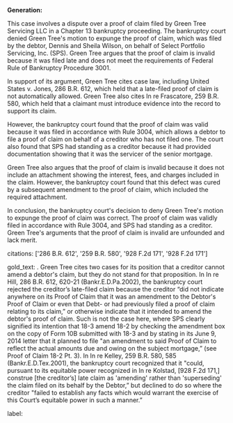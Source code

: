 **Generation:**



This case involves a dispute over a proof of claim filed by Green Tree Servicing LLC in a Chapter 13 bankruptcy proceeding. The bankruptcy court denied Green Tree's motion to expunge the proof of claim, which was filed by the debtor, Dennis and Sheila Wilson, on behalf of Select Portfolio Servicing, Inc. (SPS). Green Tree argues that the proof of claim is invalid because it was filed late and does not meet the requirements of Federal Rule of Bankruptcy Procedure 3001.

In support of its argument, Green Tree cites case law, including United States v. Jones, 286 B.R. 612, which held that a late-filed proof of claim is not automatically allowed. Green Tree also cites In re Frascatore, 259 B.R. 580, which held that a claimant must introduce evidence into the record to support its claim.

However, the bankruptcy court found that the proof of claim was valid because it was filed in accordance with Rule 3004, which allows a debtor to file a proof of claim on behalf of a creditor who has not filed one. The court also found that SPS had standing as a creditor because it had provided documentation showing that it was the servicer of the senior mortgage.

Green Tree also argues that the proof of claim is invalid because it does not include an attachment showing the interest, fees, and charges included in the claim. However, the bankruptcy court found that this defect was cured by a subsequent amendment to the proof of claim, which included the required attachment.

In conclusion, the bankruptcy court's decision to deny Green Tree's motion to expunge the proof of claim was correct. The proof of claim was validly filed in accordance with Rule 3004, and SPS had standing as a creditor. Green Tree's arguments that the proof of claim is invalid are unfounded and lack merit.



citations: ['286 B.R. 612', '259 B.R. 580', '928 F.2d 171', '928 F.2d 171']

gold_text: . Green Tree cites two cases for its position that a creditor cannot amend a debtor's claim, but they do not stand for that proposition. In In re Hill, 286 B.R. 612, 620-21 (Bankr.E.D.Pa.2002), the bankruptcy court rejected the creditor’s late-filed claim because the creditor “did not indicate anywhere on its Proof of Claim that it was an amendment to the Debtor's Proof of Claim or even that Debt- or had previously filed a proof of claim relating to its claim,” or otherwise indicate that it intended to amend the debtor's proof of claim. Such is not the case here, where SPS clearly signified its intention that 18-3 amend 18-2 by checking the amendment box on the copy of Form 10B submitted with 18-3 and by stating in its June 9, 2014 letter that it planned to file "an amendment to said Proof of Claim to reflect the actual amounts due and owing on the subject mortgage,” (see Proof of Claim 18-2 Pt. 3). In In re Kelley, 259 B.R. 580, 585 (Bankr.E.D.Tex.2001), the bankruptcy court recognized that it "could, pursuant to its equitable power recognized in In re Kolstad, [928 F.2d 171,] construe [the creditor’s] late claim as 'amending' rather than 'superseding' the claim filed on its behalf by the Debtor,” but declined to do so where the creditor "failed to establish any facts which would warrant the exercise of this Court’s equitable power in such a manner.”

label: 